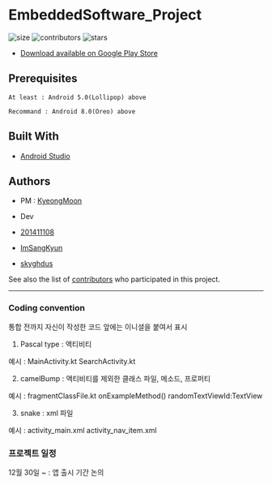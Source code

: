 # EmbeddedSoftware_Project

![size](https://img.shields.io/github/repo-size/201411108/EmbeddedSoftware_Project)
![contributors](https://img.shields.io/github/contributors/201411108/EmbeddedSoftware_Project)
![stars](https://img.shields.io/github/stars/201411108/EmbeddedSoftware_Project?style=plastic)

* [Download available on Google Play Store](https://play.google.com/store/apps/details?id=com.SmuEMSW.smumyeyes)

## Prerequisites

```
At least : Android 5.0(Lollipop) above

Recommand : Android 8.0(Oreo) above
```

## Built With

* [Android Studio](https://developer.android.com/studio)

## Authors

* PM : [KyeongMoon](https://github.com/KyeongMoon)

* Dev
* [201411108](https://github.com/201411108)
* [ImSangKyun](https://github.com/ImSangKyun)
* [skyghdus](https://github.com/skyghdus)

See also the list of [contributors](https://github.com/201411108/EmbeddedSoftware_Project/graphs/contributors) who participated in this project.

---

### Coding convention
통합 전까지 자신이 작성한 코드 앞에는 이니셜을 붙여서 표시

1. Pascal type : 액티비티

예시 : MainActivity.kt SearchActivity.kt

2. camelBump : 액티비티를 제외한 클래스 파일, 메소드, 프로퍼티

예시 : fragmentClassFile.kt onExampleMethod() randomTextViewId:TextView

3. snake : xml 파일

예시 : activity_main.xml activity_nav_item.xml

### 프로젝트 일정
12월 30일 ~ : 앱 출시 기간 논의
